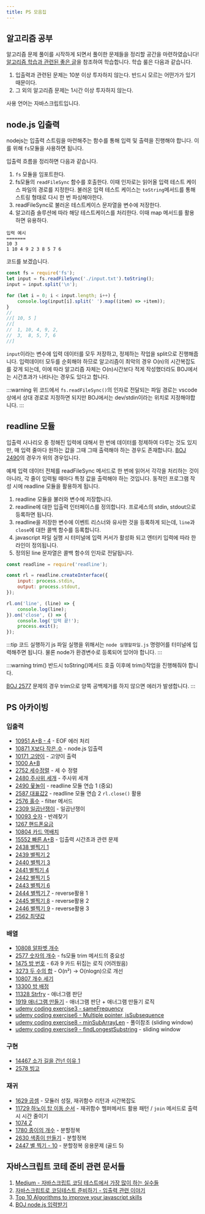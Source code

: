 ```yaml
---
title: PS 모음집
---
```


## 알고리즘 공부

알고리즘 문제 풀이를 시작하게 되면서 풀이한 문제들을 정리할 공간을 마련하였습니다! [알고리즘 학습과 관련된 좋은 글](https://plzrun.tistory.com/entry/%EC%95%8C%EA%B3%A0%EB%A6%AC%EC%A6%98-%EB%AC%B8%EC%A0%9C%ED%92%80%EC%9D%B4PS-%EC%8B%9C%EC%9E%91%ED%95%98%EA%B8%B0)을 참조하여 학습합니다. 학습 룰은 다음과 같습니다.

1. 입출력과 관련된 문제는 10분 이상 투자하지 않는다. 반드시 모르는 어떤가가 있기 때문이다.
2. 그 외의 알고리즘 문제는 1시간 이상 투자하지 않는다.

사용 언어는 자바스크립트입니다.

## node.js 입출력

nodejs는 입출력 스트림을 마련해주는 함수를 통해 입력 및 출력을 진행해야 합니다. 이를 위해 `fs`모듈을 사용하면 됩니다.

입출력 흐름을 정리하면 다음과 같습니다.

1. `fs` 모듈을 임포트한다.
2. fs모듈의 `readFileSync` 함수를 호출한다. 이때 인자로는 읽어올 입력 테스트 케이스 파일의 경로를 지정한다. 불러온 입력 테스트 케이스는 `toString`메서드를 통해 스트링 형태로 다시 한 번 파싱해야한다.
3. readFileSync로 불러온 테스트케이스 문자열을 변수에 저장한다.
4. 알고리즘 솔루션에 따라 해당 테스트케이스를 처리한다. 이때 map 메서드를 활용하면 유용하다.

```text
입력 예시
=======
10 3
1 10 4 9 2 3 8 5 7 6
```

코드를 보겠습니다.

```javascript
const fs = require('fs');
let input = fs.readFileSync('./input.txt').toString();
input = input.split('\n');

for (let i = 0; i < input.length; i++) {
    console.log(input[i].split(' ').map((item) => +item));
}
//
//[ 10, 5 ]
//[
//  1, 10, 4, 9, 2,
//  3,  8, 5, 7, 6
//]
```

`input`이라는 변수에 입력 데이터를 모두 저장하고, 정제하는 작업을 split으로 진행해줍니다. 입력데이터 모두를 순회해야 하므로 알고리즘이 최악의 경우 O(n)의 시간복잡도를 갖게 되는데, 이에 따라 알고리즘 자체는 O(n)시간보다 적게 작성했더라도 BOJ에서는 시간초과가 나타나는 경우도 있다고 합니다.

:::warning
위 코드에서 `fs.readFileSync()`의 인자로 전달되는 파일 경로는 vscode상에서 상대 경로로 지정하면 되지만 BOJ에서는 dev/stdin이라는 위치로 지정해야합니다.
:::

## readline 모듈

입출력 시나리오 중 정해진 입력에 대해서 한 번에 데이터를 정제하여 다루는 것도 있지만, 매 입력 줄마다 원하는 값을 그때 그때 출력해야 하는 경우도 존재합니다. [BOJ 2490](https://www.acmicpc.net/problem/2490)의 경우가 위의 경우입니다.

예제 입력 데이터 전체를 readFileSync 메서드로 한 번에 읽어서 각각을 처리하는 것이 아니라, 각 줄이 입력될 때마다 특정 값을 출력해야 하는 것입니다. 동적인 프로그램 작성 시에 readline 모듈을 활용하게 됩니다.

1. readline 모듈을 불러와 변수에 저장합니다.
2. readline에 대한 입출력 인터페이스를 정의합니다. 프로세스의 stdin, stdout으로 등록하면 됩니다.
3. readline을 저장한 변수에 이벤트 리스너와 유사한 것을 등록하게 되는데, `line`과 `close`에 대한 콜백 함수를 등록합니다.
4. javascript 파일 실행 시 터미널에 입력 커서가 활성화 되고 엔터키 입력에 따라 한 라인이 정의됩니다.
5. 정의된 line 문자열은 콜백 함수의 인자로 전달됩니다.

```javascript
const readline = require('readline');

const rl = readline.createInterface({
    input: process.stdin,
    output: process.stdout,
});

rl.on('line', (line) => {
    console.log(line);
}).on('close', () => {
    console.log('입력 끝!');
    process.exit();
});
```

:::tip 코드 실행하기
js 파일 실행을 위해서는 `node 실행할파일.js` 명령어를 터미널에 입력해주면 됩니다. 물론 node가 환경변수로 등록되어 있어야 합니다.
:::

:::warning trim()
반드시 toString()메서드 호출 이후에 trim()작업을 진행해줘야 합니다.

[BOJ 2577](./ps/array/2577.md) 문제의 경우 trim으로 양쪽 공백제거를 하지 않으면 에러가 발생합니다.
:::

## PS 아카이빙

### 입출력

-   [10951 A+B - 4](./ps/input/10951.md) - EOF 에러 처리
-   [10871 X보다 작은 수](./ps/input/10871.md) - node.js 입출력
-   [10171 고양이](./ps/input/10171.md) - 고양이 출력
-   [1000 A+B](./ps/input/1000.md)
-   [2752 세수정렬](./ps/input/2752.md) - 세 수 정렬
-   [2480 주사위 세개](./ps/input/2480.md) - 주사위 세개
-   [2490 윷놀이](./ps/input/2490.md) - readline 모듈 연습 1 (중요)
-   [2587 대표값2](./ps/input/2587.md) - readline 모듈 연습 2 `rl.close()` 활용
-   [2576 홀수](./ps/input/2576.md) - filter 메서드
-   [2309 일곱난쟁이](./ps/input/2309.md) - 일곱난쟁이
-   [10093 숫자](./ps/input/10093.md) - 반례찾기
-   [1267 핸드폰요금](./ps/input/1267.md)
-   [10804 카드 역배치](./ps/input/10804.md)
-   [15552 빠른 A+B](./ps/input/15552.md) - 입출력 시간초과 관련 문제
-   [2438 별찍기 1](./ps/input/2438.md)
-   [2439 별찍기 2](./ps/input/2439.md)
-   [2440 별찍기 3](./ps/input/2440.md)
-   [2441 별찍기 4](./ps/input/2441.md)
-   [2442 별찍기 5](./ps/input/2442.md)
-   [2443 별찍기 6](./ps/input/2443.md)
-   [2444 별찍기 7](./ps/input/2444.md) - reverse활용 1
-   [2445 별찍기 8](./ps/input/2445.md) - reverse활용 2
-   [2446 별찍기 9](./ps/input/2446.md) - reverse활용 3
-   [2562 최댓값](./ps/input/2562.md)

### 배열

-   [10808 알파벳 개수](./ps/array/10808.md)
-   [2577 숫자의 개수](./ps/array/2577.md) - fs모듈 trim 메서드의 중요성
-   [1475 방 번호](./ps/array/1475.md) - 6과 9 카드 뒤집는 로직 (어려웠음)
-   [3273 두 수의 합](./ps/array/3273.md) - O(n²) -> O(nlogn)으로 개선
-   [10807 개수 세기](./ps/array/10807.md)
-   [13300 방 배정](./ps/array/13300.md)
-   [11328 Strfry](./ps/array/11328.md) - 애너그램 판단
-   [1919 애너그램 만들기](./ps/array/1919.md) - 애너그램 판단 + 애너그램 만들기 로직
-   [udemy coding exercise3 - sameFrequency](./ps/array/cx3.md)
-   [udemy coding exercise6 - Multiple pointer, isSubsequence](./ps/array/cx6.md)
-   [udemy coding exercise8 - minSubArrayLen](./ps/array/cx8.md) - 풀이참조 (sliding window)
-   [udemy coding exercise9 - findLongestSubstring](./ps/array/cx9.md) - sliding window

### 구현

-   [14467 소가 길을 건넌 이유 1](./ps/implementation/14467.js)
-   [2578 빙고](./ps/implementation/2578.md)

### 재귀

-   [1629 곱셈](./ps/recursive/1629.md) - 모듈러 성질, 재귀함수 리턴과 시간복잡도
-   [11729 하노이 탑 이동 순서](./ps/recursive/11729.md) - 재귀함수 헬퍼메서드 활용 패턴 / `join` 메서드로 출력시 시간 줄이기
-   [1074 Z](./ps/recursive/1074.md)
-   [1780 종이의 개수](./ps/recursive/1780.md) - 분할정복
-   [2630 색종이 만들기](./ps/recursive/2630.md) - 분할정복
-   [2447 별 찍기 - 10](./ps/recursive/2447.md) - 분할정복 응용문제 (골드 5)

## 자바스크립트 코테 준비 관련 문서들

1. [Medium - 자바스크립트 코딩 테스트에서 가장 많이 하는 실수들](https://medium.com/%EC%98%A4%EB%8A%98%EC%9D%98-%ED%94%84%EB%A1%9C%EA%B7%B8%EB%9E%98%EB%B0%8D/%EC%9E%90%EB%B0%94%EC%8A%A4%ED%81%AC%EB%A6%BD%ED%8A%B8-%EC%BD%94%EB%94%A9-%ED%85%8C%EC%8A%A4%ED%8A%B8%EC%97%90%EC%84%9C-%EA%B0%80%EC%9E%A5-%EB%A7%8E%EC%9D%B4%ED%95%98%EB%8A%94-%EC%8B%A4%EC%88%98%EB%93%A4-a10df2c884c)
2. [자바스크립트로 코딩테스트 준비하기 - 입출력 관련 이야기](https://velog.io/@bigsaigon333/Javascript%EB%A1%9C-%EC%BD%94%EB%94%A9%ED%85%8C%EC%8A%A4%ED%8A%B8-%EC%A4%80%EB%B9%84%ED%95%98%EA%B8%B01)
3. [Top 10 Algorithms to improve your javascript skills](https://medium.com/javascript-in-plain-english/top-10-algorithms-improve-your-javascript-skills-21507c25ff7)
4. [BOJ node.js 입력받기](https://velog.io/@exploit017/%EB%B0%B1%EC%A4%80Node.js-Node.js-%EC%9E%85%EB%A0%A5-%EB%B0%9B%EA%B8%B0)
